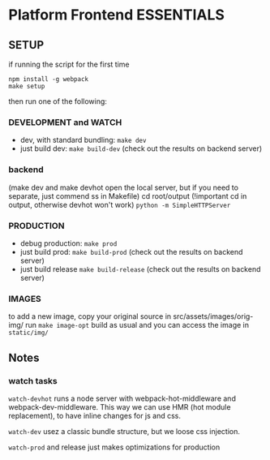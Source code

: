# Platform Frontend ESSENTIALS

## SETUP
if running the script for the first time

```shell
npm install -g webpack
make setup
```

then run one of the following:
### DEVELOPMENT and WATCH
- dev, with standard bundling: `make dev`
- just build dev: `make build-dev` (check out the results on backend server)

### backend
(make dev and make devhot open the local server, but if you need to separate, just commend ss in Makefile)
cd root/output (!important cd in output, otherwise devhot won't work)
`python -m SimpleHTTPServer`

### PRODUCTION
- debug production: `make prod`
- just build prod: `make build-prod` (check out the results on backend server)
- just build release `make build-release` (check out the results on backend server)

### IMAGES
to add a new image, copy your original source in src/assets/images/orig-img/
run
`make image-opt`
build as usual and you can access the image in `static/img/`

## Notes

### watch tasks

`watch-devhot` runs a node server with webpack-hot-middleware and webpack-dev-middleware.
This way we can use HMR (hot module replacement), to have inline changes for js and css.

`watch-dev` usez a classic bundle structure, but we loose css injection.

`watch-prod` and release just makes optimizations for production
